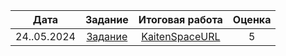 | Дата | Задание | Итоговая работа | Оценка |
| :---: | :---: | :---: | :---: |
| 24..05.2024 | [Задание](./Задание/Задание) | [KaitenSpaceURL](./Хранилище/KaitenSpaceURL) | 5 |
